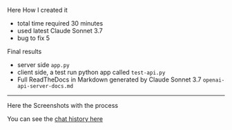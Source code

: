 Here How I created it

- total time required 30 minutes
- used latest Claude Sonnet 3.7
- bug to fix 5

Final results
- server side `app.py`
- client side, a test run python app called `test-api.py`
- Full ReadTheDocs in Markdown generated by Claude Sonnet 3.7 `openai-api-server-docs.md`

---




Here the Screenshots with the process

You can see the [chat history here](https://claude.ai/share/024776f0-a438-42c5-93d9-5719069ceb6a)
